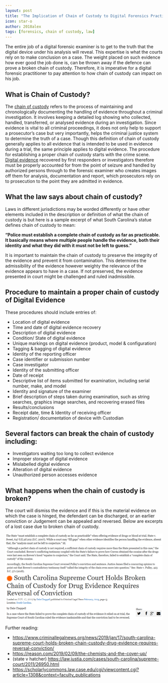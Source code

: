 ```yaml
---
layout: post
title: "The Implication of Chain of Custody to Digital Forensics Practitioners"
icon: star-o
author: 2018alex
tags: [forensics, chain of custody, law]
---
```

The entire job of a digital forensic examiner is to get to the truth that the digital device under his analysis will reveal. This expertise is what the courts rely on to make conclusion on a case. The weight placed on such evidence how ever good the job done is, can be thrown away if the defence can prove a broken chain of custody. Therefore, it is imperative for a digital forensic practitioner to pay attention to how chain of custody can impact on his job.

## What is Chain of Custody?
The [chain of custody](https://en.wikipedia.org/wiki/Chain_of_custody) refers to the process of maintaining and chronologically documenting the handling of evidence throughout a criminal investigation. It involves keeping a detailed log showing who collected, handled, transferred, or analysed evidence during an investigation. Since evidence is vital to all criminal proceedings, it does not only help to support a prosecutor’s case but very importantly, helps the criminal justice system to determine the truth of a case. 
Though this definition of chain of custody generally applies to all evidence that is intended to be used in evidence during a trial, the same principle applies to digital evidence. The procedure for establishing a proper chain of custody starts with the crime scene. [Digital evidence](https://en.wikipedia.org/wiki/Digital_evidence) recovered by first responders or investigators therefore must be properly accounted for from the point of seizure and handled by authorized persons through to the forensic examiner who creates images off them for analysis, documentation and report, which prosecutors rely on to prosecution to the point they are admitted in evidence. 

## What the law says about chain of custody?
Laws in different jurisdictions may be worded differently or have other elements included in the description or definition of what the chain of custody is but here is a sample excerpt of what South Carolina’s statue defines chain of custody to mean:

**“Police must establish a complete chain of custody as far as practicable. It basically means where multiple people handle the evidence, both their identity and what they did with it must not be left to guess.”**

It is important to maintain the chain of custody to preserve the integrity of the evidence and prevent it from contamination. This determines the admissibility of the evidence however weighty the relevance of the evidence appears to have in a case. If not preserved, the evidence presented in court might be challenged and ruled inadmissible. 


## Procedure to maintain a proper chain of custody of Digital Evidence 
These procedures should include entries of:
* Location of digital evidence
* Time and date of digital evidence recovery
* Description of digital evidence
* Condition/ State of digital evidence
* Unique markings on digital evidence (product, model & configuration)
* Tagging & bagging of digital evidence
* Identity of the reporting officer
* Case identifier or submission number
* Case investigator
* Identity of the submitting officer
* Date of receipt
* Descriptive list of items submitted for examination, including serial number, make, and model
* Identity and signature of the examiner
* Brief description of steps taken during examination, such as string searches, graphics image searches, and recovering erased files
* Results/conclusions
* Receipt date, time & Identity of receiving officer
* Registration/ documentation of device with Custodian 

## Several factors can break the chain of custody including:
*	Investigators waiting too long to collect evidence
*	Improper storage of digital evidence
*	Mislabelled digital evidence
*	Alteration of digital evidence
*	Unauthorized person accesses evidence

## What happens when the chain of custody is broken? 
The court will dismiss the evidence and if this is the material evidence on which the case is hinged, the defendant can be discharged, or an earlier conviction or Judgement can be appealed and reversed. Below are excerpts of a lost case due to broken chain of custody.

![coc_law.png](/img/news/coc_law.png)
![ruling_coc_case.png](/img/news/ruling_coc_case.png)
![SouthCarolina.png](/img/news/SouthCarolina.png)
 
 
 
Further reading:
* https://www.criminallegalnews.org/news/2019/jan/17/south-carolina-supreme-court-holds-broken-chain-custody-drug-evidence-requires-reversal-conviction/
* https://reason.com/2019/02/09/the-chemists-and-the-cover-up/
* (state v hatcher) https://law.justia.com/cases/south-carolina/supreme-court/2011/26950.html
* https://scholarlycommons.law.case.edu/cgi/viewcontent.cgi?article=1308&context=faculty_publications
